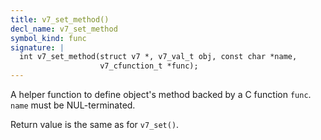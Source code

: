 ```yaml
---
title: v7_set_method()
decl_name: v7_set_method
symbol_kind: func
signature: |
  int v7_set_method(struct v7 *, v7_val_t obj, const char *name,
                    v7_cfunction_t *func);
---
```


A helper function to define object's method backed by a C function `func`.
`name` must be NUL-terminated.

Return value is the same as for `v7_set()`. 

